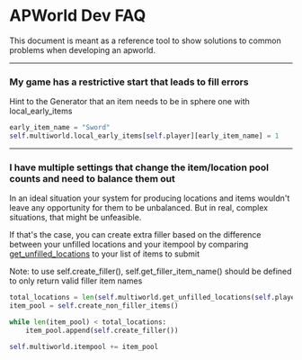 # APWorld Dev FAQ

This document is meant as a reference tool to show solutions to common problems when developing an apworld.

---

### My game has a restrictive start that leads to fill errors

Hint to the Generator that an item needs to be in sphere one with local_early_items
```py
early_item_name = "Sword"
self.multiworld.local_early_items[self.player][early_item_name] = 1
```

---

### I have multiple settings that change the item/location pool counts and need to balance them out

In an ideal situation your system for producing locations and items wouldn't leave any opportunity for them to be unbalanced. But in real, complex situations, that might be unfeasible.

If that's the case, you can create extra filler based on the difference between your unfilled locations and your itempool by comparing [get_unfilled_locations](https://github.com/ArchipelagoMW/Archipelago/blob/main/BaseClasses.py#:~:text=get_unfilled_locations) to your list of items to submit

Note: to use self.create_filler(), self.get_filler_item_name() should be defined to only return valid filler item names
```py
total_locations = len(self.multiworld.get_unfilled_locations(self.player))
item_pool = self.create_non_filler_items()

while len(item_pool) < total_locations:
    item_pool.append(self.create_filler())

self.multiworld.itempool += item_pool
```
